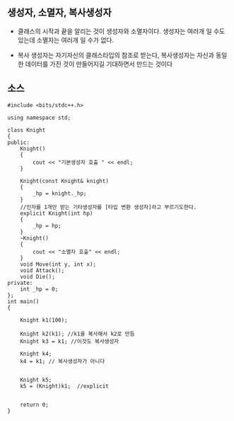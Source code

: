 

## 생성자, 소멸자, 복사생성자 

- 클래스의 시작과 끝을 알리는 것이 생성자와 소멸자이다. 생성자는 여러개 일 수도 있는데 소멸자는 여러개 일 수가 없다.

- 복사 생성자는 자기자신의 클래스타입의 참조로 받는다, 복사생성자는 자신과 동일한 데이터를 가진 것이 만들어지길 기대하면서 만드는 것이다 

## 소스

````
#include <bits/stdc++.h>

using namespace std;

class Knight
{
public:
	Knight() 
	{
		cout << "기본생성자 호출 " << endl;
	}

	Knight(const Knight& knight)
	{
		_hp = knight._hp;
	}
	//인자를 1개만 받는 기타생성자를 [타입 변환 생성자]라고 부르기도한다. 
	explicit Knight(int hp)
	{
		_hp = hp;
	}
	~Knight()
	{
		cout << "소멸자 호출" << endl;
	}
	void Move(int y, int x);
	void Attack();
	void Die();
private:
	int _hp = 0;
};
int main()
{

	Knight k1(100);

	Knight k2(k1); //k1을 복사해서 k2로 만듬 
	Knight k3 = k1; //이것도 복사생성자 

	Knight k4;
	k4 = k1; // 복사생성자가 아니다 


	Knight k5;
	k5 = (Knight)k1;  //explicit


	return 0;
}
````